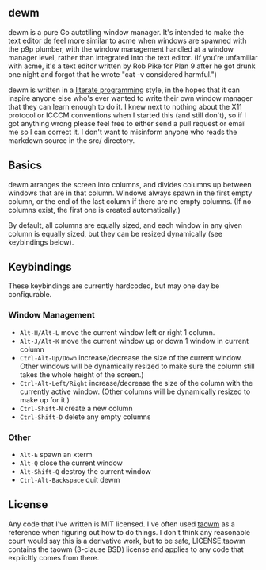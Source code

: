 ## dewm

dewm is a pure Go autotiling window manager. It's intended to make the text
editor [de](https://github.com/driusan/de) feel more similar to acme when windows
are spawned with the p9p plumber, with the window management handled at a window
manager level, rather than integrated into the text editor. (If you're unfamiliar
with acme, it's a text editor written by Rob Pike for Plan 9 after he got drunk
one night and forgot that he wrote "cat -v considered harmful.")

dewm is written in a [literate programming](https://en.wikipedia.org/wiki/Literate_programming)
style, in the hopes that it can inspire anyone else who's ever wanted to write
their own window manager that they can learn enough to do it. I knew next to
nothing about the X11 protocol or ICCCM conventions when I started this (and
still don't), so if I got anything wrong please feel free to either send a pull
request or email me so I can correct it. I don't want to misinform anyone who
reads the markdown source in the src/ directory.

## Basics

dewm arranges the screen into columns, and divides columns up between windows
that are in that column. Windows always spawn in the first empty column, or the
end of the last column if there are no empty columns. (If no columns exist, the
first one is created automatically.)

By default, all columns are equally sized, and each window in any given column
is equally sized, but they can be resized dynamically (see keybindings below).

## Keybindings

These keybindings are currently hardcoded, but may one day be configurable.

### Window Management
* `Alt-H/Alt-L` move the current window left or right 1 column.
* `Alt-J/Alt-K` move the current window up or down 1 window in current column
* `Ctrl-Alt-Up/Down` increase/decrease the size of the current window. Other
   windows will be dynamically resized to make sure the column still takes the
   whole height of the screen.)
* `Ctrl-Alt-Left/Right` increase/decrease the size of the column with the 
   currently active window. (Other columns will be dynamically resized to
   make up for it.)
* `Ctrl-Shift-N` create a new column 
* `Ctrl-Shift-D` delete any empty columns

### Other
* `Alt-E` spawn an xterm
* `Alt-Q` close the current window
* `Alt-Shift-Q` destroy the current window
* `Ctrl-Alt-Backspace` quit dewm

## License

Any code that I've written is MIT licensed. I've often used [taowm](https://github.com/nigeltao/taowm)
as a reference when figuring out how to do things. I don't think any reasonable
court would say this is a derivative work, but to be safe, LICENSE.taowm contains
the taowm (3-clause BSD) license and applies to any code that explicltly comes
from there. 